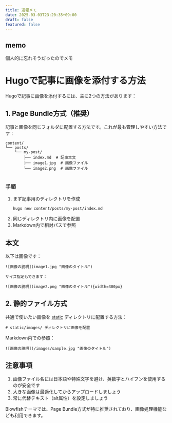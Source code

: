 ```yaml
---
title: 週報メモ
date: 2025-03-03T23:20:35+09:00
draft: false
featured: false
---
```

## memo
個人的に忘れそうだったのでメモ

# Hugoで記事に画像を添付する方法

Hugoで記事に画像を添付するには、主に2つの方法があります：

## 1. Page Bundle方式（推奨）

記事と画像を同じフォルダに配置する方法です。これが最も管理しやすい方法です：
```
content/
└── posts/
    └── my-post/
        ├── index.md  # 記事本文
        ├── image1.jpg  # 画像ファイル
        └── image2.png  # 画像ファイル
        
```
### 手順

1. まず記事用のディレクトリを作成
	```
	hugo new content/posts/my-post/index.md
	```
2. 同じディレクトリ内に画像を配置
3. Markdown内で相対パスで参照
## 本文

以下は画像です：
```
![画像の説明](image1.jpg "画像のタイトル")  

サイズ指定もできます：

![画像の説明](image2.png "画像のタイトル"){width=300px}
```
## 2. 静的ファイル方式

共通で使いたい画像を [static](vscode-file://vscode-app/c:/Users/ameri/AppData/Local/Programs/Microsoft%20VS%20Code/resources/app/out/vs/code/electron-sandbox/workbench/workbench.html) ディレクトリに配置する方法：
```
# static/images/ ディレクトリに画像を配置
```
Markdown内での参照：
```
![画像の説明](/images/sample.jpg "画像のタイトル")
```
## 注意事項

1. 画像ファイル名には日本語や特殊文字を避け、英数字とハイフンを使用するのが安全です
2. 大きな画像は最適化してからアップロードしましょう
3. 常に代替テキスト（alt属性）を設定しましょう

Blowfishテーマでは、Page Bundle方式が特に推奨されており、画像処理機能なども利用できます。